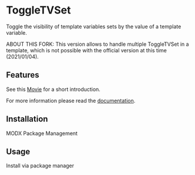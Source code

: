 # ToggleTVSet

Toggle the visibility of template variables sets by the value of a template
variable.

ABOUT THIS FORK:
This version allows to handle multiple ToggleTVSet in a template, which is not possible with the official version at this time (2021/01/04).

## Features

See this [Movie](https://cdn.rawgit.com/Jako/ToggleTVSet/607c7004/docs/introduction.mp4) for a short 
introduction.

For more information please read the [documentation](https://jako.github.io/ToggleTVSet/).

## Installation

MODX Package Management

## Usage

Install via package manager
